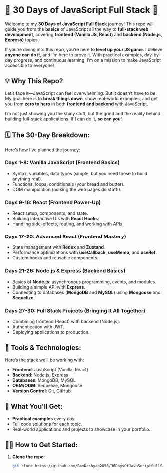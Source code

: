 # 🌟 30 Days of JavaScript Full Stack 🌟

Welcome to my **30 Days of JavaScript Full Stack** journey! This repo will guide you from the **basics** of JavaScript all the way to **full-stack web development**, covering **frontend (Vanilla JS, React)** and **backend (Node.js, Express)** topics.

If you’re diving into this repo, you’re here to **level up your JS game**. I believe **anyone can do it**, and I’m here to prove it. With practical examples, day-by-day progress, and continuous learning, I’m on a mission to make JavaScript accessible to everyone!

## 💡 Why This Repo?

Let’s face it—JavaScript can feel overwhelming. But it doesn’t have to be. My goal here is to **break things down**, show real-world examples, and get you from **zero to hero** in both **frontend and backend** with JavaScript.

I’m not just showing you the shiny stuff, but the grind and the reality behind building full-stack applications. If I can do it, **so can you**!

## 🗓️ The 30-Day Breakdown:

Here’s how I’ve planned the journey:

### **Days 1-8: Vanilla JavaScript (Frontend Basics)**

- Syntax, variables, data types (simple, but you need these to build anything real).
- Functions, loops, conditionals (your bread and butter).
- DOM manipulation (making the web pages do stuff!).

### **Days 9-16: React (Frontend Power-Up)**

- React setup, components, and state.
- Building interactive UIs with **React Hooks**.
- Handling side-effects, routing, and working with APIs.

### **Days 17-20: Advanced React (Frontend Mastery)**

- State management with **Redux** and **Zustand**.
- Performance optimizations with **useCallback**, **useMemo**, and **useRef**.
- Custom hooks and reusable components.

### **Days 21-26: Node.js & Express (Backend Basics)**

- Basics of **Node.js**: asynchronous programming, events, and modules.
- Building a simple API with **Express**.
- Connecting to databases (**MongoDB** and **MySQL**) using **Mongoose** and **Sequelize**.

### **Days 27-30: Full Stack Projects (Bringing It All Together)**

- Combining frontend (React) with backend (Node.js).
- Authentication with JWT.
- Deploying applications to production.

## 🔧 Tools & Technologies:

Here’s the stack we’ll be working with:

- **Frontend**: JavaScript (Vanilla, React)
- **Backend**: Node.js, Express
- **Databases**: MongoDB, MySQL
- **ORM/ODM**: Sequelize, Mongoose
- **Version Control**: Git, GitHub

## 🎯 What You'll Get:

- **Practical examples** every day.
- Full code solutions for each topic.
- Real-world applications and projects to showcase in your portfolio.

## 👩‍💻 How to Get Started:

1. **Clone the repo**: 
   ```bash
   git clone https://github.com/RamKashyap2050/30DaysOfJavaScriptFullStack.git
